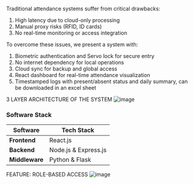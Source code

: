 Traditional attendance systems suffer from critical drawbacks:
1. High latency due to cloud-only processing
2. Manual proxy risks (RFID, ID cards)
3. No real-time monitoring or access integration

To overcome these issues, we present a system with:
1. Biometric authentication and Servo lock for secure entry
2. No internet dependency for local operations
3. Cloud sync for backup and global access
4. React dashboard for real-time attendance visualization
5. Timestamped logs with present/absent status and daily summary, can be downloaded in an excel sheet

3 LAYER ARCHITECTURE OF THE SYSTEM
![image](https://github.com/user-attachments/assets/d947fe01-27c6-4792-ad81-e96176764f70)

### Software Stack

| **Software** | **Tech Stack** |
|--------------|-------------|
| **Frontend** | React.js |
| **Backend**  | Node.js & Express.js |
| **Middleware** | Python & Flask |

FEATURE: ROLE-BASED ACCESS 
![image](https://github.com/user-attachments/assets/49bb3d84-0faa-46f9-988d-d671adad54fd)
